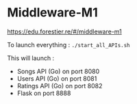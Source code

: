 # Middleware-M1

https://edu.forestier.re/#/middleware-m1

To launch everything :
`./start_all_APIs.sh`

This will launch :

- Songs API (Go) on port 8080
- Users API (Go) on port 8081
- Ratings API (Go) on port 8082
- Flask on port 8888
